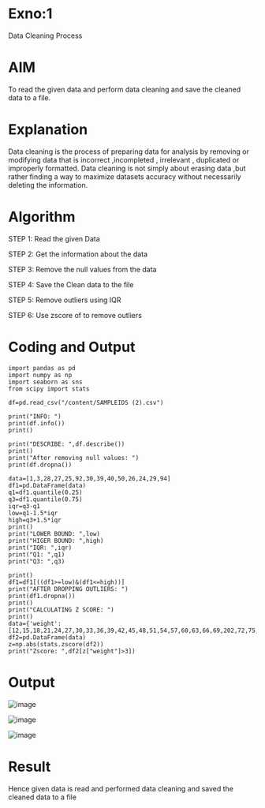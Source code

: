 # Exno:1
Data Cleaning Process

# AIM
To read the given data and perform data cleaning and save the cleaned data to a file.

# Explanation
Data cleaning is the process of preparing data for analysis by removing or modifying data that is incorrect ,incompleted , irrelevant , duplicated or improperly formatted. Data cleaning is not simply about erasing data ,but rather finding a way to maximize datasets accuracy without necessarily deleting the information.

# Algorithm
STEP 1: Read the given Data

STEP 2: Get the information about the data

STEP 3: Remove the null values from the data

STEP 4: Save the Clean data to the file

STEP 5: Remove outliers using IQR

STEP 6: Use zscore of to remove outliers

# Coding and Output
~~~
import pandas as pd
import numpy as np
import seaborn as sns
from scipy import stats

df=pd.read_csv("/content/SAMPLEIDS (2).csv")

print("INFO: ")
print(df.info())
print()

print("DESCRIBE: ",df.describe())
print()
print("After removing null values: ")
print(df.dropna())

data=[1,3,28,27,25,92,30,39,40,50,26,24,29,94]
df1=pd.DataFrame(data)
q1=df1.quantile(0.25)
q3=df1.quantile(0.75)
iqr=q3-q1
low=q1-1.5*iqr
high=q3+1.5*iqr
print()
print("LOWER BOUND: ",low)
print("HIGER BOUND: ",high)
print("IQR: ",iqr)
print("Q1: ",q1)
print("Q3: ",q3)

print()
df1=df1[((df1>=low)&(df1<=high))]
print("AFTER DROPPING OUTLIERS: ")
print(df1.dropna())
print()
print("CALCULATING Z SCORE: ")
print()
data={'weight':[12,15,18,21,24,27,30,33,36,39,42,45,48,51,54,57,60,63,66,69,202,72,75,78,81,84,232,87,90,93,96,99,258]}
df2=pd.DataFrame(data)
z=np.abs(stats.zscore(df2))
print("Zscore: ",df2[z["weight"]>3])
~~~
# Output
![image](https://github.com/RuchitraThiyagaraj/exno1/assets/154776996/4ddd5095-6bca-4947-8e8d-06b5382fbf9e)

![image](https://github.com/RuchitraThiyagaraj/exno1/assets/154776996/042cd638-67d6-4a98-9028-8b7627334574)

![image](https://github.com/RuchitraThiyagaraj/exno1/assets/154776996/6ad214e4-377f-43b7-9444-94625e61a6ca)

# Result
Hence given data is read and performed data cleaning and saved the cleaned data to a file
